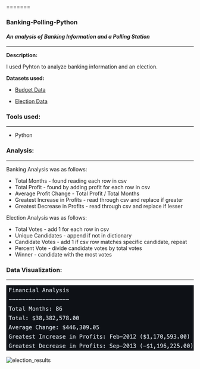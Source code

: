 =======
### Banking-Polling-Python
#### <i> An analysis of Banking Information and a Polling Station</i>

----------------------

**Description:**

I used Pyhton to analyze banking information and an election.

<b>Datasets used:</b>

* [Budget Data](PyBank/Resources/budget_data.csv)

* [Election Data](PyPoll/Resources/election_data.csv)

### Tools used:
----------------------

  - Python

### Analysis:
----------------------

Banking Analysis was as follows:

 - Total Months - found reading each row in csv
 - Total Profit - found by adding profit for each row in csv
 - Average Profit Change - Total Profit / Total Months
 - Greatest Increase in Profits - read through csv and replace if greater
 - Greatest Decrease in Profits - read through csv and replace if lesser

Election Analysis was as follows:

 - Total Votes - add 1 for each row in csv
 - Unique Candidates - append if not in dictionary
 - Candidate Votes - add 1 if csv row matches specific candidate, repeat
 - Percent Vote - divide candidate votes by total votes
 - Winner - candidate with the most votes

###  Data Visualization:
----------------------

![financial_analysis](PyBank/analysis/financial_analysis.png)

![election_results](PyBank/analysis/election_results.png)
